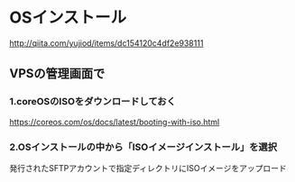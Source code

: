 # OSインストール
http://qiita.com/yujiod/items/dc154120c4df2e938111  

## VPSの管理画面で

### 1.coreOSのISOをダウンロードしておく
https://coreos.com/os/docs/latest/booting-with-iso.html  

### 2.OSインストールの中から「ISOイメージインストール」を選択
発行されたSFTPアカウントで指定ディレクトリにISOイメージをアップロード
